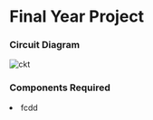 # Final Year Project

### Circuit Diagram
![ckt](https://user-images.githubusercontent.com/67681343/222928928-9abbe9f5-0b44-4557-836d-1d81869fb02b.PNG)

### Components Required
<li> fcdd</li>
